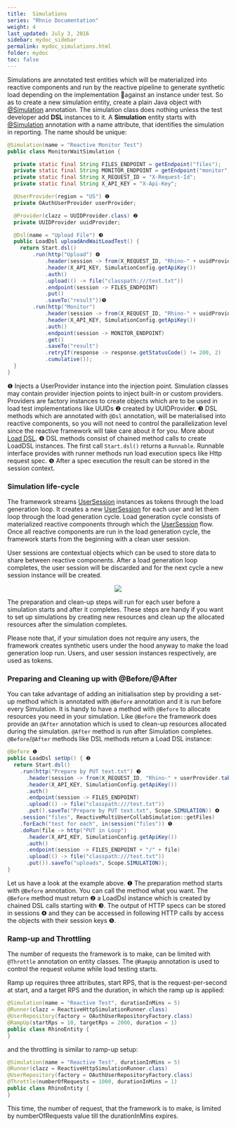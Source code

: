 ```yaml
---
title:  Simulations
series: "Rhnio Documentation"
weight: 4
last_updated: July 3, 2016
sidebar: mydoc_sidebar
permalink: mydoc_simulations.html
folder: mydoc
toc: false
---
```


Simulations are annotated test entities which will be materialized into reactive components and run by the reactive pipeline to generate synthetic load depending on the implementation against an instance under test. So as to create a new simulation entity, create a plain Java object with [@Simulation](http://ryos.io/static/javadocs/io/ryos/rhino/sdk/annotations/Simulation.html) annotation. The simulation class does nothing unless the test developer add **DSL** instances to it. A **Simulation** entity starts with [@Simulation](http://ryos.io/static/javadocs/io/ryos/rhino/sdk/annotations/Simulation.html) annotation with a name attribute, that identifies the simulation in reporting. The name should be unique:

```java
@Simulation(name = "Reactive Monitor Test")
public class MonitorWaitSimulation {

  private static final String FILES_ENDPOINT = getEndpoint("files");
  private static final String MONITOR_ENDPOINT = getEndpoint("monitor");
  private static final String X_REQUEST_ID = "X-Request-Id";
  private static final String X_API_KEY = "X-Api-Key";

  @UserProvider(region = "US") ❶
  private OAuthUserProvider userProvider;

  @Provider(clazz = UUIDProvider.class) ❷
  private UUIDProvider uuidProvider;

  @Dsl(name = "Upload File") ❸ 
  public LoadDsl uploadAndWaitLoadTest() {
    return Start.dsl() 
        .run(http("Upload") ❹
            .header(session -> from(X_REQUEST_ID, "Rhino-" + uuidProvider.take()))
            .header(X_API_KEY, SimulationConfig.getApiKey())
            .auth()
            .upload(() -> file("classpath:///test.txt"))
            .endpoint(session -> FILES_ENDPOINT)
            .put()
            .saveTo("result"))❺
        .run(http("Monitor")
            .header(session -> from(X_REQUEST_ID, "Rhino-" + uuidProvider.take()))
            .header(X_API_KEY, SimulationConfig.getApiKey())
            .auth()
            .endpoint(session -> MONITOR_ENDPOINT)
            .get()
            .saveTo("result")
            .retryIf(response -> response.getStatusCode() != 200, 2)
            .cumulative());
  }
}
```

❶ Injects a UserProvider instance into the injection point. Simulation classes may contain provider injection points to inject built-in or custom providers. Providers are factory instances to create objects which are to be used in load test implementations like UUIDs ❷ created by UUIDProvider. ❸ DSL methods which are annotated with `@Dsl` annotation, will be materialised into reactive components, so you will not need to control the parallelization level since the reactive framework will take care about it for you. More about [Load DSL](https://github.com/ryos-io/Rhino/wiki/Reactive-Tests-and-Load-DSL).  ❹ DSL methods consist of chained method calls to create LoadDSL instances. The first call `Start.dsl()` returns a `Runnable`. Runnable interface provides with runner methods run load execution specs like Http request spec.  ❺ After a spec execution the result can be stored in the session context.

### Simulation life-cycle

The framework streams [UserSession](http://ryos.io/static/javadocs/io/ryos/rhino/sdk/data/UserSession.html) instances as tokens through the load generation loop. It creates a new [UserSession](http://ryos.io/static/javadocs/io/ryos/rhino/sdk/data/UserSession.html) for each user and let them loop through the load generation cycle. Load generation cycle consists of materialized reactive components through which the [UserSession](https://github.com/ryos-io/Rhino/wiki/Sessions) flow. Once all reactive components are run in the load generation cycle, the framework starts from the beginning with a clean user session. 

User sessions are contextual objects which can be used to store data to share between reactive components. After a load generation loop completes, the user session will be discarded and for the next cycle a new session instance will be created. 

<p align="center">
  <img src="http://ryos.io/static/load_loop.jpg" />
</p>

The preparation and clean-up steps will run for each user before a simulation starts and after it completes. These steps are handy if you want to set up simulations by creating new resources and clean up the allocated resources after the simulation completes.

Please note that, if your simulation does not require any users, the framework creates synthetic users under the hood anyway to make the load generation loop run. Users, and user session instances respectively, are used as tokens.


### Preparing and Cleaning up with @Before/@After

You can take advantage of adding an initialisation step by providing a set-up method which is annotated with `@Before` annotation and it is run before every Simulation. It is handy to have a method with `@Before` to allocate resources you need in your simulation. Like `@Before` the framework does provide an `@After` annotation which is used to clean-up resources allocated during the simulation. `@After` method is run after Simulation completes. `@Before`/`@After` methods like DSL methods return a Load DSL instance:

```java
@Before ❶
public LoadDsl setUp() { ❷
  return Start.dsl()
    .run(http("Prepare by PUT text.txt") ❸
      .header(session -> from(X_REQUEST_ID, "Rhino-" + userProvider.take()))
      .header(X_API_KEY, SimulationConfig.getApiKey())
      .auth()
      .endpoint(session -> FILES_ENDPOINT)
      .upload(() -> file("classpath:///test.txt"))
      .put().saveTo("Prepare by PUT text.txt", Scope.SIMULATION)) ❹
    .session("files", ReactiveMultiUserCollabSimulation::getFiles) 
    .forEach("test for each", in(session("files")) ❺
    .doRun(file -> http("PUT in Loop") 
      .header(X_API_KEY, SimulationConfig.getApiKey())
      .auth()
      .endpoint(session -> FILES_ENDPOINT + "/" + file)
      .upload(() -> file("classpath:///test.txt"))
      .put()).saveTo("uploads", Scope.SIMULATION));
}
```

Let us have a look at the example above. ❶ The preparation method starts with `@Before` annotation. You can call the method what you want. The `@Before` method must return ❷ a LoadDsl instance which is created by chained DSL calls starting with ❸. The output of HTTP specs can be stored in sessions  ❹ and they can be accessed in following HTTP calls by access the objects with their session keys ❺. 

### Ramp-up and Throttling

The number of requests the framework is to make, can be limited with `@Throttle` annotation on entity classes. 
The `@RampUp` annotation is used to control the request volume while load testing starts. 

Ramp up requires three attributes, start RPS, that is the request-per-second at start, and a target RPS and the duration, in which the ramp up is applied:

```java
@Simulation(name = "Reactive Test", durationInMins = 5)
@Runner(clazz = ReactiveHttpSimulationRunner.class)
@UserRepository(factory = OAuthUserRepositoryFactory.class)
@RampUp(startRps = 10, targetRps = 2000, duration = 1)
public class RhinoEntity {
}
```

and the throttling is similar to ramp-up setup: 

```java
@Simulation(name = "Reactive Test", durationInMins = 5)
@Runner(clazz = ReactiveHttpSimulationRunner.class)
@UserRepository(factory = OAuthUserRepositoryFactory.class)
@Throttle(numberOfRequests = 1000, durationInMins = 1)
public class RhinoEntity {
}
```

This time, the number of request, that the framework is to make, is limited by numberOfRequests value till the durationInMins expires.
